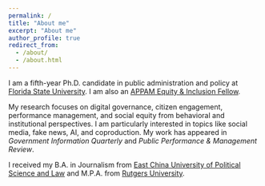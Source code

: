 ```yaml
---
permalink: /
title: "About me"
excerpt: "About me"
author_profile: true
redirect_from: 
  - /about/
  - /about.html
---
```


I am a fifth-year Ph.D. candidate in public administration and policy at [Florida State University](https://coss.fsu.edu/askew/). I am also an [APPAM Equity & Inclusion Fellow](https://www.appam.org/about-appam/awards/equity-inclusion-student-fellowship/2019/).

My research focuses on digital governance, citizen engagement, performance management, and social equity from behavioral and institutional perspectives. I am particularly interested in topics like social media, fake news, AI, and coproduction. My work has appeared in _Government Information Quarterly_ and _Public Performance & Management Review_.

I received my B.A. in Journalism from [East China University of Political Science and Law](https://www.ecupl.edu.cn/) and M.P.A. from [Rutgers University](https://spaa.newark.rutgers.edu/).

